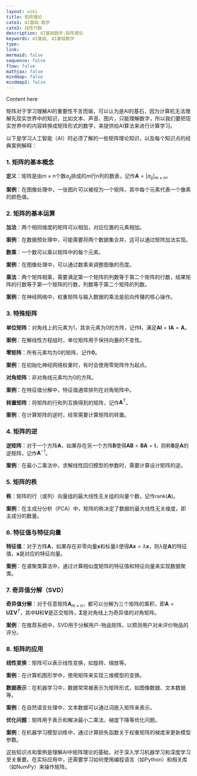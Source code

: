 ```yaml
---
layout: wiki
title: 矩阵理论
cate1: AI基础-数学
cate2: 线性代数
description: AI基础数学-矩阵理论
keywords: AI基础, AI基础数学
type:
link:
mermaid: false
sequence: false
flow: false
mathjax: false
mindmap: false
mindmap2: false
---
```



Content here

矩阵对于学习理解AI的重要性不言而喻，可以认为是AI的基石，因为计算机无法理解先现实世界中的知识，比如文本、声音、图片，只能理解数字，所以我们要把现实世界中的内容转换成矩阵形式的数字，来提供给AI算法来进行计算学习。

以下是学习人工智能（AI）时必须了解的一些矩阵理论知识，以及每个知识点的经典案例解释：

### 1. 矩阵的基本概念

**定义**：矩阵是由$m \times n$个数$a_{ij}$排成的$m$行$n$列的数表，记作$\mathbf{A} = [a_{ij}]_{m \times n}$。

**案例**：在图像处理中，一张图片可以被视为一个矩阵，其中每个元素代表一个像素的颜色值。

### 2. 矩阵的基本运算

**加法**：两个相同维度的矩阵可以相加，对应位置的元素相加。

**案例**：在数据预处理中，可能需要将两个数据集合并，这可以通过矩阵加法实现。

**数乘**：一个数可以乘以矩阵中的每个元素。

**案例**：在图像处理中，可以通过数乘来调整图像的亮度。

**乘法**：两个矩阵相乘，需要满足第一个矩阵的列数等于第二个矩阵的行数，结果矩阵的行数等于第一个矩阵的行数，列数等于第二个矩阵的列数。

**案例**：在神经网络中，权重矩阵与输入数据的乘法是前向传播的核心操作。

### 3. 特殊矩阵

**单位矩阵**：对角线上的元素为1，其余元素为0的方阵，记作$\mathbf{I}$，满足$\mathbf{AI} = \mathbf{IA} = \mathbf{A}$。

**案例**：在解线性方程组时，单位矩阵用于保持向量的不变性。

**零矩阵**：所有元素均为0的矩阵，记作$\mathbf{0}$。

**案例**：在初始化神经网络权重时，有时会使用零矩阵作为起点。

**对角矩阵**：非对角线元素均为0的方阵。

**案例**：在特征值分解中，特征值通常排列在对角矩阵中。

**转置矩阵**：将矩阵的行和列互换得到的矩阵，记作$\mathbf{A}^T$。

**案例**：在计算矩阵的逆时，经常需要计算矩阵的转置。

### 4. 矩阵的逆

**逆矩阵**：对于一个方阵$\mathbf{A}$，如果存在另一个方阵$\mathbf{B}$使得$\mathbf{AB} = \mathbf{BA} = \mathbf{I}$，则称$\mathbf{B}$是$\mathbf{A}$的逆矩阵，记作$\mathbf{A}^{-1}$。

**案例**：在最小二乘法中，求解线性回归模型的参数时，需要计算设计矩阵的逆。

### 5. 矩阵的秩

**秩**：矩阵的行（或列）向量组的最大线性无关组的向量个数，记作$\text{rank}(\mathbf{A})$。

**案例**：在主成分分析（PCA）中，矩阵的秩决定了数据的最大线性无关维度，即主成分的数量。

### 6. 特征值与特征向量

**特征值**：对于方阵$\mathbf{A}$，如果存在非零向量$\mathbf{x}$和标量$\lambda$使得$\mathbf{Ax} = \lambda \mathbf{x}$，则$\lambda$是$\mathbf{A}$的特征值，$\mathbf{x}$是对应的特征向量。

**案例**：在谱聚类算法中，通过计算相似度矩阵的特征值和特征向量来实现数据聚类。

### 7. 奇异值分解（SVD）

**奇异值分解**：对于任意矩阵$\mathbf{A}_{m \times n}$，都可以分解为三个矩阵的乘积，即$\mathbf{A} = \mathbf{U}\mathbf{\Sigma}\mathbf{V}^T$，其中$\mathbf{U}$和$\mathbf{V}$是正交矩阵，$\mathbf{\Sigma}$是对角线上为奇异值的对角矩阵。

**案例**：在推荐系统中，SVD用于分解用户-物品矩阵，以预测用户对未评价物品的评分。

### 8. 矩阵的应用

**线性变换**：矩阵可以表示线性变换，如旋转、缩放等。

**案例**：在计算机图形学中，使用矩阵来实现三维模型的变换。

**数据表示**：在机器学习中，数据常常被表示为矩阵形式，如图像数据、文本数据等。

**案例**：在自然语言处理中，文本数据可以通过词嵌入矩阵来表示。

**优化问题**：矩阵用于表示和解决最小二乘法、梯度下降等优化问题。

**案例**：在机器学习模型训练中，通过计算损失函数关于权重矩阵的梯度来更新模型参数。

这些知识点和案例是理解AI中矩阵理论的基础，对于深入学习机器学习和深度学习至关重要。在实际应用中，还需要学习如何使用编程语言（如Python）和相关库（如NumPy）来操作矩阵。
